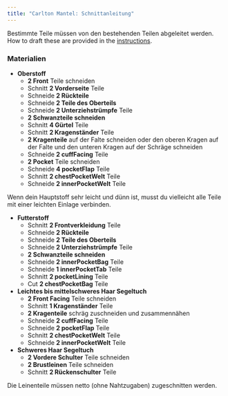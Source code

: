 ```yaml
---
title: "Carlton Mantel: Schnittanleitung"
---
```


<Note>

Bestimmte Teile müssen von den bestehenden Teilen abgeleitet werden. How to draft these are provided in the [instructions](/docs/designs/carlton/instructions).

</Note>

### Materialien

- **Oberstoff**
  - **2 Front** Teile schneiden
  - Schnitt **2 Vorderseite** Teile
  - Schneide **2 Rückteile**
  - Schneide **2 Teile des Oberteils**
  - Schneide **2 Unterziehstrümpfe** Teile
  - **2 Schwanzteile schneiden**
  - Schnitt **4 Gürtel** Teile
  - Schnitt **2 Kragenständer** Teile
  - **2 Kragenteile** auf der Falte schneiden oder den oberen Kragen auf der Falte und den unteren Kragen auf der Schräge schneiden
  - Schneide **2 cuffFacing** Teile
  - **2 Pocket** Teile schneiden
  - Schneide **4 pocketFlap** Teile
  - Schnitt **2 chestPocketWelt** Teile
  - Schneide **2 innerPocketWelt** Teile

<Note>

Wenn dein Hauptstoff sehr leicht und dünn ist, musst du vielleicht alle Teile mit einer leichten Einlage verbinden.

</Note>

- **Futterstoff**
  - Schnitt **2 Frontverkleidung** Teile
  - Schneide **2 Rückteile**
  - Schneide **2 Teile des Oberteils**
  - Schneide **2 Unterziehstrümpfe** Teile
  - **2 Schwanzteile schneiden**
  - Schneide **2 innerPocketBag** Teile
  - Schneide **1 innerPocketTab** Teile
  - Schnitt **2 pocketLining** Teile
  - Cut **2 chestPocketBag** Teile
- **Leichtes bis mittelschweres Haar Segeltuch**
  - **2 Front Facing** Teile schneiden
  - Schnitt **1 Kragenständer** Teile
  - **2 Kragenteile** schräg zuschneiden und zusammennähen
  - Schneide **2 cuffFacing** Teile
  - Schneide **2 pocketFlap** Teile
  - Schnitt **2 chestPocketWelt** Teile
  - Schneide **2 innerPocketWelt** Teile
- **Schweres Haar Segeltuch**
  - **2 Vordere Schulter** Teile schneiden
  - **2 Brustleinen** Teile schneiden
  - Schnitt **2 Rückenschulter** Teile

<Note>

Die Leinenteile müssen netto (ohne Nahtzugaben) zugeschnitten werden.

</Note>
